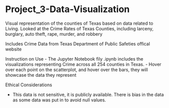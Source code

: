 # Project_3-Data-Visualization

Visual representation of the counties of Texas based on data related to Living.
 Looked at the Crime Rates of Texas Counties, including larceny, burglary, auto theft, rape, murder, and robbery

Includes Crime Data from Texas Department of Public Safeties offical website

Instruction on Use
    - The Jupyter Notebook fily .ipynb includes the visualizations representing Crime across all 254 counties in Texas.
    - Hover over each point on the scatterplot, and hover over the bars, they will showcase the data they represent

Ethical Considerations
- This data is not sensitive, it is publicly available. There is bias in the data as some data was put in to avoid null values.
